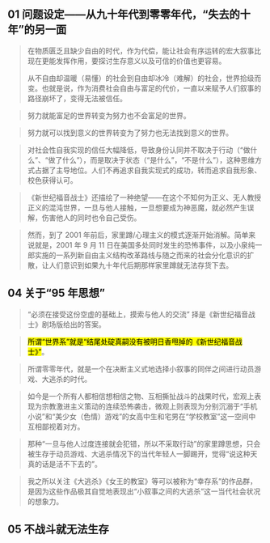 ## 01 问题设定——从九十年代到零零年代，“失去的十年”的另一面 

> 在物质匮乏且缺少自由的时代，作为代偿，能让社会有序运转的宏大叙事比现在更能发挥作用，要探讨生存意义以及可信的价值也更容易。
>
> 从不自由却温暖（易懂）的社会到自由却冰冷（难解）的社会，世界拾级而变。也就是说，作为消费社会自由与富足的代价，一直以来赋予人们叙事的路径崩坏了，变得无法被信任。

> 努力就能富足的世界转变为努力也不会富足的世界。

> 努力就可以找到意义的世界转变为了努力也无法找到意义的世界。

> 对社会性自我实现的信任大幅降低，导致身份认同并不取决于行动（“做什么”、“做了什么”），而是取决于状态（“是什么”，“不是什么”），这种思维方式占据了主导地位。人们不再追求自我实现式的成功，转而追求自我形象、校色获得认可。

> 《新世纪福音战士》还描绘了一种绝望——在这个不知何为正义、无人教授正义的混沌世界，一旦与他人接触，一旦想要成为神恶魔，就必然产生误解，伤害他人的同时也令自己受伤。

> 然而，到了 2001 年前后，家里蹲/心理主义的模式逐渐开始消解。简单来说就是，2001 年 9 月 11 日在美国多处同时发生的恐怖事件，以及小泉纯一郎实施的一系列新自由主义结构改革路线与随之而来的社会分化意识的扩散，让人们意识到如果九十年代后期那样家里蹲就无法存货下去。 

## 04 关于“95 年思想”

  > “必须在接受这份空虚的基础上，摸索与他人的交流” 择是《新世纪福音战士》剧场版给出的答案。

> <mark>所谓“世界系”就是“结尾处碇真嗣没有被明日香甩掉的《新世纪福音战士》”</mark>。

> 所谓零零年代，就是一个在决断主义式地选择小叙事的同伴之间进行动员游戏、大逃杀的时代。

> 如今是一个所有人都相信想相信之物、互相撕扯战斗的战果时代，宏观上表现为宗教激进主义策动的连续恐怖袭击，微观上则表现为分别沉溺于“手机小说”和“美少女（色情）游戏”的女高中生和宅男在“学校教室”这一空间中互相鄙视着对方。

> 那种“一旦与他人过度连接就会犯错，所以不采取行动”的家里蹲思想，只会被生存于动员游戏、大逃杀情况下的当代年轻人一脚踢开，觉得“说这种天真的话是活不下去的”。

> 我之所以关注《大逃杀》《女王的教室》等可以被称为“幸存系”的作品群，是因为这些作品极其自觉地表现出“小叙事之间的大逃杀”这一当代社会状况的想象力。

## 05 不战斗就无法生存




